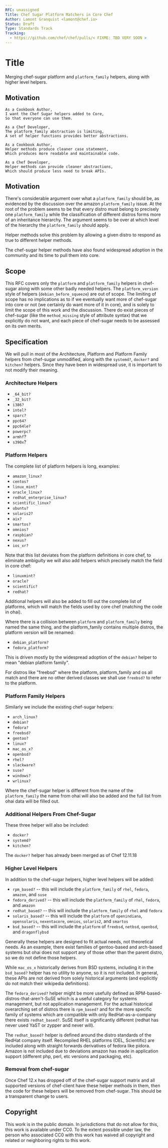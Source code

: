 ```yaml
---
RFC: unassigned
Title: Chef Sugar Platform Matchers in Core Chef
Author: Lamont Granquist <lamont@chef.io>
Status: Draft
Type: Standards Track
Tracking:
  - https://github.com/chef/chef/pulls/< FIXME: TBD VERY SOON >
---
```


# Title

Merging chef-sugar platform and `platform_family` helpers, along with higher level helpers.

## Motivation

    As a Cookbook Author,
    I want the Chef Sugar helpers added to Core,
    So that everyone can use them.

    As a Chef Developer,
    The platform_family abstraction is limiting,
    A set of helper functions provides better abstractions.

    As a Cookbook Author,
    Helper methods produce cleaner case statement,
    Which produces more readable and maintainable code.

    As a Chef Developer,
    Helper methods can provide cleaner abstractions,
    Which should produce less need to break APIs.

## Motivation

There's considerable argument over what a `platform_family` should be, as evidenced by the
discussion over the amazon `platform_family` issue.  At the root of the problem seems to be
that every distro must belong to precisely one `platform_family` while the classification of
different distros forms more of an inheritance hierarchy.  The argument seems to be over at
which level of the hierarchy the `platform_family` should apply.

Helper methods solve this problem by allowing a given distro to respond as true to different
helper methods.

The chef-sugar helper methods have also found widespread adoption in the community and its
time to pull them into core.

## Scope

This RFC covers only the `platform` and `platform_family` helpers in chef-sugar along with
some other badly needed helpers.  The `platform_version` style of helpers (`debian_before_squeeze`)
are out of scope.  The limiting of scope has no implications as to if we eventually want more
of chef-sugar into core or not (we certainly do want more of it in core), and is solely to limit
the scope of this work and the discussion.  There do exist pieces of chef-sugar (like the
`method_missing` style of attribute syntax) that we explicitly do not want, and each piece of
chef-sugar needs to be assessed on its own merits.

## Specification

We will pull in most of the Architecture, Platform and Platform Family helpers from chef-sugar
unmodified, along with the `systemd?`, `docker?` and `kitchen?` helpers.  Since they have been
in widespread use, it is important to not modify their meaning.

### Architecture Helpers

* `_64_bit?`
* `_32_bit?`
* `i386?`
* `intel?`
* `sparc?`
* `ppc64?`
* `ppc64le?`
* `powerpc?`
* `armhf`?
* `s390x`?

### Platform Helpers

The complete list of platform helpers is long, examples:

* `amazon_linux?`
* `centos?`
* `linux_mint?`
* `oracle_linux?`
* `redhat_enterprise_linux?`
* `scientific_linux?`
* `ubuntu?`
* `solaris2?`
* `aix?`
* `smartos?`
* `omnios?`
* `raspbian?`
* `nexus?`
* `ios_xr?`

Note that this list deviates from the platform definitions in core chef, to eliminate ambiguity we will also
add helpers which precisely match the field in core chef:

* `linuxmint?`
* `oracle?`
* `scientific?`
* `redhat?`

Additional helpers will also be added to fill out the complete list of platforms, which will match the fields
used by core chef (matching the code in ohai).

Where there is a collision between `platform` and `platform_family` being named the same thing, and the platform_family
contains multiple distros, the platform version will be renamed:

* `debian_platform?`
* `fedora_platform?`

This is driven mostly by the widespread adoption of the `debian?` helper to mean "debian platform family".

For distros like "freebsd" where the platform, platform_family and os all match and there are no other derived classes
we shall use `freebsd?` to refer to the platform.

### Platform Family Helpers

Similarly we include the existing chef-sugar helpers:

* `arch_linux?`
* `debian?`
* `fedora?`
* `freebsd?`
* `gentoo?`
* `linux?`
* `mac_os_x?`
* `openbsd?`
* `rhel?`
* `slackware?`
* `suse?`
* `windows?`
* `wrlinux?`

Where the chef-sugar helper is different from the name of the `platform_family` the name from ohai will also be added and
the full list from ohai data will be filled out.

### Additional Helpers From Chef-Sugar

These three helper will also be included:

* `docker?`
* `systemd?`
* `kitchen?`

The `docker?` helper has already been merged as of Chef 12.11.18

### Higher Level Helpers

In addition to the chef-sugar helpers, higher level helpers will be added:

* `rpm_based?` -- this will include the `platform_family` of `rhel`, `fedora`, `amazon`, and `suse`
* `fedora_derived?` -- this will include the `platform_family` of `rhel`, `fedora`, and `amazon`
* `redhat_based?` -- this will include the `platform_family` of `rhel` and `fedora`
* `solaris_based?` -- this will include the `platform` of `openindiana`, `opensolaris`, `nexentacore`, `omnios`, `solaris2`, and `smartos`
* `bsd_based?` -- this will include the `platform` of `freebsd`, `netbsd`, `openbsd`, and `dragonflybsd`

Generally these helpers are designed to fit actual needs, not theoretical needs.  As an example, there exist families of gentoo-based and
arch-based systems but ohai does not support any of those other than the parent distro, so we do not define those helpers.

While `mac_os_x` historically derives from BSD systems, including it in the `bsd_based?` helper has no utility to anyone, so it is not
included.  In general, these APIs are not derived from solely historical arguments (and explicitly do not match their wikipedia definitions).

The `fedora_derived?` helper might be more usefully defined as RPM-based-distros-that-aren't-SuSE which is a useful category for systems
management, but not application management.  For the actual historical overarching set of distros there is `rpm_based?` and for the more
specific family of systems which are compatible with only RedHat-as-a-company there exists `redhat_based?`.  SuSE itself is significantly
different (redhat has never used YaST or zypper and never will).

The `redhat_based?` helper is defined around the distro standards of the RedHat company itself.  Recompiled RHEL platforms (OEL, Scientific)
are included along with straight forwards derivatives of fedora like pidora.  Amazon is not included due to deviations amazon has made in
application support (different php, perl, etc versions and packaging, etc).

### Removal from chef-sugar

Once Chef 12.x has dropped off of the chef-sugar support matrix and all supported versions of chef-client have these helper methods in
them, then the code for these helpers will be removed from chef-sugar.  This should be a transparent change to users.

## Copyright

This work is in the public domain. In jurisdictions that do not allow for this,
this work is available under CC0. To the extent possible under law, the person
who associated CC0 with this work has waived all copyright and related or
neighboring rights to this work.

